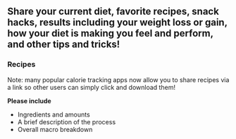 ## Share your current diet, favorite recipes, snack hacks, results including your weight loss or gain, how your diet is making you feel and perform, and other tips and tricks!

### Recipes
Note: many popular calorie tracking apps now allow you to share recipes via a link so other users can simply click and download them!

**Please include**

* Ingredients and amounts
* A brief description of the process
* Overall macro breakdown
